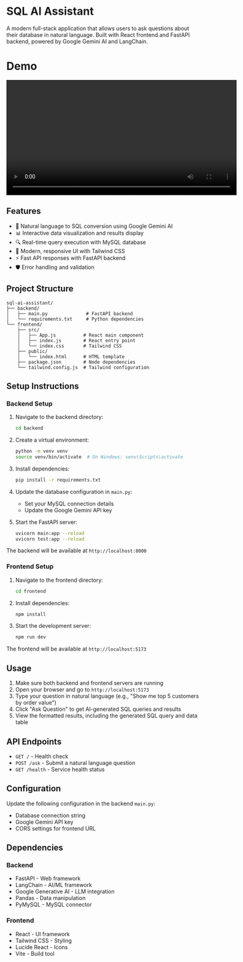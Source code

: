 # SQL AI Assistant

A modern full-stack application that allows users to ask questions about their database in natural language. Built with React frontend and FastAPI backend, powered by Google Gemini AI and LangChain.

# Demo 

<video width="600" controls>
  <source src="https://github.com/NachiappanRavi/nl2sql_kabbadi_analytics/raw/main/demo.mp4" type="video/mp4">
  Your browser does not support the video tag.
</video>


## Features

- 🤖 Natural language to SQL conversion using Google Gemini AI
- 📊 Interactive data visualization and results display
- 🔍 Real-time query execution with MySQL database
- 🎨 Modern, responsive UI with Tailwind CSS
- ⚡ Fast API responses with FastAPI backend
- 🛡️ Error handling and validation

## Project Structure

```
sql-ai-assistant/
├── backend/
│   ├── main.py              # FastAPI backend
│   └── requirements.txt     # Python dependencies
└── frontend/
    ├── src/
    │   ├── App.js          # React main component
    │   ├── index.js        # React entry point
    │   └── index.css       # Tailwind CSS
    ├── public/
    │   └── index.html      # HTML template
    ├── package.json        # Node dependencies
    └── tailwind.config.js  # Tailwind configuration
```

## Setup Instructions

### Backend Setup

1. Navigate to the backend directory:
   ```bash
   cd backend
   ```

2. Create a virtual environment:
   ```bash
   python -m venv venv
   source venv/bin/activate  # On Windows: venv\Scripts\activate
   ```

3. Install dependencies:
   ```bash
   pip install -r requirements.txt
   ```

4. Update the database configuration in `main.py`:
   - Set your MySQL connection details
   - Update the Google Gemini API key

5. Start the FastAPI server:
   ```bash
   uvicorn main:app --reload
   uvicorn test:app --reload

   ```

The backend will be available at `http://localhost:8000`

### Frontend Setup

1. Navigate to the frontend directory:
   ```bash
   cd frontend
   ```

2. Install dependencies:
   ```bash
   npm install
   ```

3. Start the development server:
   ```bash
   npm run dev
   ```

The frontend will be available at `http://localhost:5173`

## Usage

1. Make sure both backend and frontend servers are running
2. Open your browser and go to `http://localhost:5173`
3. Type your question in natural language (e.g., "Show me top 5 customers by order value")
4. Click "Ask Question" to get AI-generated SQL queries and results
5. View the formatted results, including the generated SQL query and data table

## API Endpoints

- `GET /` - Health check
- `POST /ask` - Submit a natural language question
- `GET /health` - Service health status

## Configuration

Update the following configuration in the backend `main.py`:

- Database connection string
- Google Gemini API key
- CORS settings for frontend URL

## Dependencies

### Backend
- FastAPI - Web framework
- LangChain - AI/ML framework
- Google Generative AI - LLM integration
- Pandas - Data manipulation
- PyMySQL - MySQL connector

### Frontend
- React - UI framework
- Tailwind CSS - Styling
- Lucide React - Icons
- Vite - Build tool